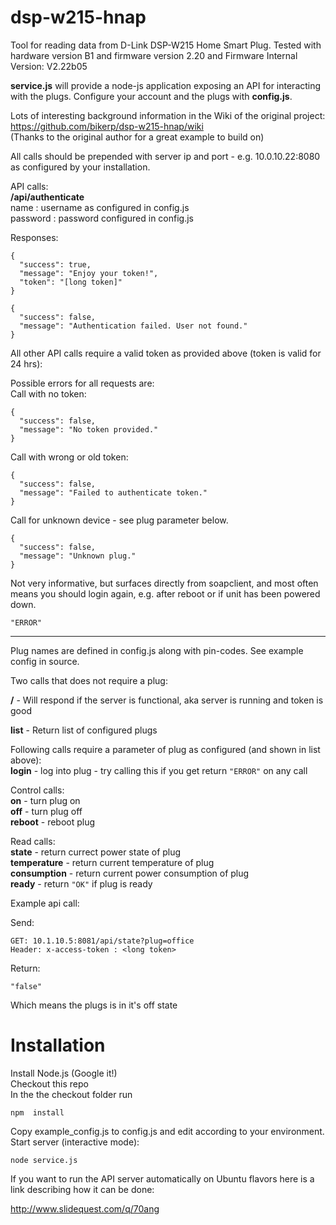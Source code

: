 dsp-w215-hnap
===============
Tool for reading data from D-Link DSP-W215 Home Smart Plug.
Tested with hardware version B1 and firmware version 2.20
and Firmware Internal Version: V2.22b05

<b>service.js</b> will provide a node-js application exposing an API for interacting with the plugs.
Configure your account and the plugs with <b>config.js</b>.

Lots of interesting background information in the Wiki of the original project:  
https://github.com/bikerp/dsp-w215-hnap/wiki  
(Thanks to the original author for a great example to build on)

All calls should be prepended with server ip and port - e.g. 10.0.10.22:8080 as configured by your installation.

API calls:  
**/api/authenticate**  
name : username as configured in config.js  
password : password configured in config.js  

Responses:  
```
{
  "success": true,
  "message": "Enjoy your token!",
  "token": "[long token]"
}
``` 

```
{  
  "success": false,  
  "message": "Authentication failed. User not found."  
}
```
All other API calls require a valid token as provided above (token is valid for 24 hrs):  

Possible errors for all requests are:  
Call with no token:  
```
{
  "success": false,
  "message": "No token provided."
}
```

Call with wrong or old token:
```
{
  "success": false,
  "message": "Failed to authenticate token."
}
```

Call for unknown device - see plug parameter below.
```
{
  "success": false,
  "message": "Unknown plug."
}
```

Not very informative, but surfaces directly from soapclient, and most often means you should login
again, e.g. after reboot or if unit has been powered down.  
```
"ERROR"
```

------------------------------------------------------------------------

Plug names are defined in config.js along with pin-codes. See example config in source.

Two calls that does not require a plug:

**/**  - Will respond if the server is functional, aka server is running and token is good

**list** - Return list of configured plugs

Following calls require a parameter of plug as configured (and shown in list above):  
**login** - log into plug - try calling this if you get return `"ERROR"` on any call

Control calls:  
**on** - turn plug on  
**off** - turn plug off  
**reboot** - reboot plug  

Read calls:  
**state** - return currect power state of plug  
**temperature** - return current temperature of plug  
**consumption** - return current power consumption of plug  
**ready** - return `"OK"` if plug is ready 

Example api call:

Send:  
```
GET: 10.1.10.5:8081/api/state?plug=office
Header: x-access-token : <long token>
```
Return:
```
"false"
```

Which means the plugs is in it's off state

Installation
===============

Install Node.js (Google it!)  
Checkout this repo   
In the the checkout folder run  
```
npm  install
```
Copy example_config.js to config.js and edit according to your environment.  
Start server (interactive mode):  
```
node service.js
```

If you want to run the API server automatically on Ubuntu flavors here is a link describing how it can be done:  

http://www.slidequest.com/q/70ang 
